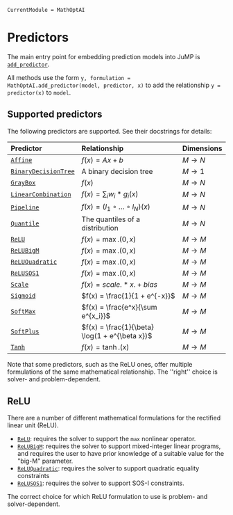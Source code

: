 ```@meta
CurrentModule = MathOptAI
```

# Predictors

The main entry point for embedding prediction models into JuMP is
[`add_predictor`](@ref).

All methods use the form `y, formulation = MathOptAI.add_predictor(model, predictor, x)`
to add the relationship `y = predictor(x)` to `model`.

## Supported predictors

The following predictors are supported. See their docstrings for details:

| Predictor          | Relationship                           | Dimensions |
| :----------------- | :------------------------------------- | :--------- |
| [`Affine`](@ref)   |  $f(x) = Ax + b$                       | $M \rightarrow N$   |
| [`BinaryDecisionTree`](@ref) | A binary decision tree       | $M \rightarrow 1$   |
| [`GrayBox`](@ref)  |  $f(x)$                                | $M \rightarrow N$   |
| [`LinearCombination`](@ref) | $f(x) = \sum_i w_i * g_i(x)$  | $M \rightarrow N$   |
| [`Pipeline`](@ref) |  $f(x) = (l_1 \circ \ldots \circ l_N)(x)$ | $M \rightarrow N$ |
| [`Quantile`](@ref) |  The quantiles of a distribution       | $M \rightarrow N$   |
| [`ReLU`](@ref)     |  $f(x) = \max.(0, x)$                  | $M \rightarrow M$   |
| [`ReLUBigM`](@ref) |  $f(x) = \max.(0, x)$                  | $M \rightarrow M$   |
| [`ReLUQuadratic`](@ref) |  $f(x) = \max.(0, x)$             | $M \rightarrow M$   |
| [`ReLUSOS1`](@ref) |  $f(x) = \max.(0, x)$                  | $M \rightarrow M$   |
| [`Scale`](@ref)    |  $f(x) = scale .* x .+ bias$           | $M \rightarrow M$   |
| [`Sigmoid`](@ref)  |  $f(x) = \frac{1}{1 + e^{-x}}$         | $M \rightarrow M$   |
| [`SoftMax`](@ref)  |  $f(x) = \frac{e^x}{\sum e^{x_i}}$     | $M \rightarrow M$   |
| [`SoftPlus`](@ref) |  $f(x) = \frac{1}{\beta} \log(1 + e^{\beta x})$ | $M \rightarrow M$ |
| [`Tanh`](@ref)     |  $f(x) = \tanh.(x)$                    | $M \rightarrow M$   |

Note that some predictors, such as the ReLU ones, offer multiple formulations of
the same mathematical relationship. The ''right'' choice is solver- and
problem-dependent.

## ReLU

There are a number of different mathematical formulations for the rectified
linear unit (ReLU).

 * [`ReLU`](@ref): requires the solver to support the `max` nonlinear operator.
 * [`ReLUBigM`](@ref): requires the solver to support mixed-integer linear
   programs, and requires the user to have prior knowledge of a suitable
   value for the "big-M" parameter.
 * [`ReLUQuadratic`](@ref): requires the solver to support quadratic equality
   constraints
 * [`ReLUSOS1`](@ref): requires the solver to support SOS-I constraints.

The correct choice for which ReLU formulation to use is problem- and
solver-dependent.
